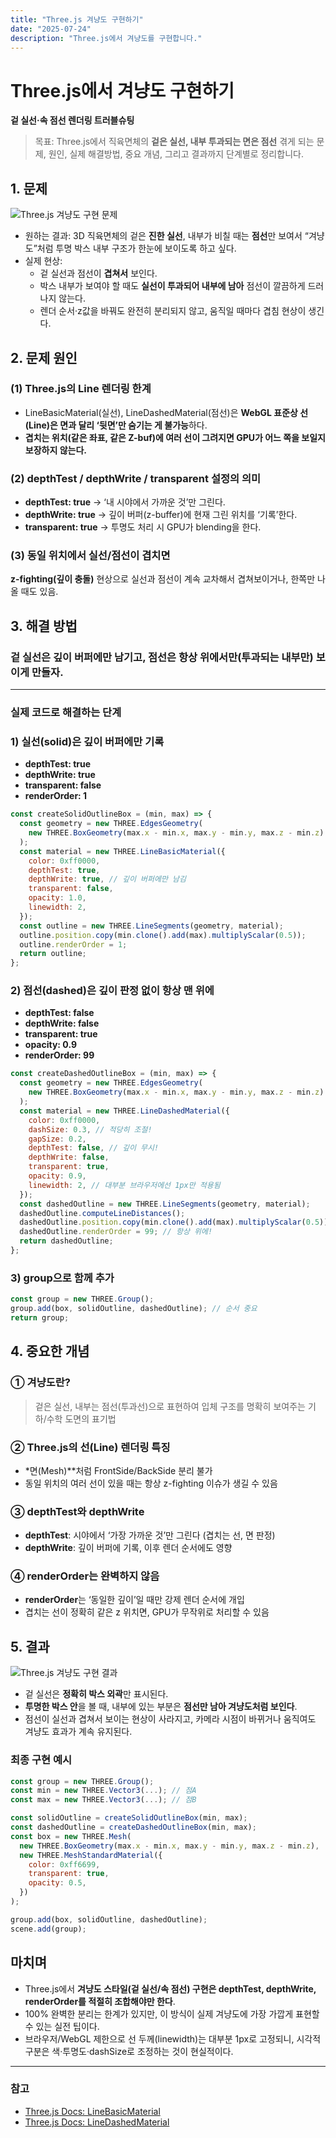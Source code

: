 ```yaml
---
title: "Three.js 겨냥도 구현하기"
date: "2025-07-24"
description: "Three.js에서 겨냥도를 구현합니다."
---
```


# Three.js에서 겨냥도 구현하기

**겉 실선·속 점선 렌더링 트러블슈팅**

> 목표: Three.js에서 직육면체의 **겉은 실선, 내부 투과되는 면은 점선**
> 겪게 되는 문제, 원인, 실제 해결방법, 중요 개념, 그리고 결과까지 단계별로 정리합니다.

## 1. 문제

![Three.js 겨냥도 구현 문제](/images/svg-editor/03_threejs-line-meterial-01.png)

- 원하는 결과:
  3D 직육면체의 겉은 **진한 실선**, 내부가 비칠 때는 **점선**만 보여서 “겨냥도”처럼 투명 박스 내부 구조가 한눈에 보이도록 하고 싶다.
- 실제 현상:
  - 겉 실선과 점선이 **겹쳐서** 보인다.
  - 박스 내부가 보여야 할 때도 **실선이 투과되어 내부에 남아** 점선이 깔끔하게 드러나지 않는다.
  - 렌더 순서·z값을 바꿔도 완전히 분리되지 않고, 움직일 때마다 겹침 현상이 생긴다.

## 2. 문제 원인

### (1) Three.js의 Line 렌더링 한계

- LineBasicMaterial(실선), LineDashedMaterial(점선)은
  **WebGL 표준상 선(Line)은 면과 달리 ‘뒷면’만 숨기는 게 불가능**하다.
- **겹치는 위치(같은 좌표, 같은 Z-buf)에 여러 선이 그려지면 GPU가 어느 쪽을 보일지 보장하지 않는다.**

### (2) depthTest / depthWrite / transparent 설정의 의미

- **depthTest: true** → ‘내 시야에서 가까운 것’만 그린다.
- **depthWrite: true** → 깊이 버퍼(z-buffer)에 현재 그린 위치를 ‘기록’한다.
- **transparent: true** → 투명도 처리 시 GPU가 blending을 한다.

### (3) 동일 위치에서 실선/점선이 겹치면

**z-fighting(깊이 충돌)** 현상으로 실선과 점선이 계속 교차해서 겹쳐보이거나, 한쪽만 나올 때도 있음.

## 3. 해결 방법

### 겉 실선은 깊이 버퍼에만 남기고, 점선은 항상 위에서만(투과되는 내부만) 보이게 만들자.

---

### 실제 코드로 해결하는 단계

### 1) 실선(solid)은 깊이 버퍼에만 기록

- **depthTest: true**
- **depthWrite: true**
- **transparent: false**
- **renderOrder: 1**

```jsx
const createSolidOutlineBox = (min, max) => {
  const geometry = new THREE.EdgesGeometry(
    new THREE.BoxGeometry(max.x - min.x, max.y - min.y, max.z - min.z)
  );
  const material = new THREE.LineBasicMaterial({
    color: 0xff0000,
    depthTest: true,
    depthWrite: true, // 깊이 버퍼에만 남김
    transparent: false,
    opacity: 1.0,
    linewidth: 2,
  });
  const outline = new THREE.LineSegments(geometry, material);
  outline.position.copy(min.clone().add(max).multiplyScalar(0.5));
  outline.renderOrder = 1;
  return outline;
};
```

### 2) 점선(dashed)은 깊이 판정 없이 항상 맨 위에

- **depthTest: false**
- **depthWrite: false**
- **transparent: true**
- **opacity: 0.9**
- **renderOrder: 99**

```jsx
const createDashedOutlineBox = (min, max) => {
  const geometry = new THREE.EdgesGeometry(
    new THREE.BoxGeometry(max.x - min.x, max.y - min.y, max.z - min.z)
  );
  const material = new THREE.LineDashedMaterial({
    color: 0xff0000,
    dashSize: 0.3, // 적당히 조절!
    gapSize: 0.2,
    depthTest: false, // 깊이 무시!
    depthWrite: false,
    transparent: true,
    opacity: 0.9,
    linewidth: 2, // 대부분 브라우저에선 1px만 적용됨
  });
  const dashedOutline = new THREE.LineSegments(geometry, material);
  dashedOutline.computeLineDistances();
  dashedOutline.position.copy(min.clone().add(max).multiplyScalar(0.5));
  dashedOutline.renderOrder = 99; // 항상 위에!
  return dashedOutline;
};
```

### 3) group으로 함께 추가

```jsx
const group = new THREE.Group();
group.add(box, solidOutline, dashedOutline); // 순서 중요
return group;
```

## 4. 중요한 개념

### ① 겨냥도란?

> 겉은 실선, 내부는 점선(투과선)으로 표현하여 입체 구조를 명확히 보여주는 기하/수학 도면의 표기법

### ② Three.js의 선(Line) 렌더링 특징

- \*면(Mesh)\*\*처럼 FrontSide/BackSide 분리 불가
- 동일 위치의 여러 선이 있을 때는 항상 z-fighting 이슈가 생길 수 있음

### ③ depthTest와 depthWrite

- **depthTest**: 시야에서 ‘가장 가까운 것’만 그린다 (겹치는 선, 면 판정)
- **depthWrite**: 깊이 버퍼에 기록, 이후 렌더 순서에도 영향

### ④ renderOrder는 완벽하지 않음

- **renderOrder**는 ‘동일한 깊이’일 때만 강제 렌더 순서에 개입
- 겹치는 선이 정확히 같은 z 위치면, GPU가 무작위로 처리할 수 있음

## 5. 결과

![Three.js 겨냥도 구현 결과](/images/svg-editor/03_threejs-line-meterial-02.png)

- 겉 실선은 **정확히 박스 외곽**만 표시된다.
- **투명한 박스 안**을 볼 때, 내부에 있는 부분은 **점선만 남아 겨냥도처럼 보인다**.
- 점선이 실선과 겹쳐서 보이는 현상이 사라지고,
  카메라 시점이 바뀌거나 움직여도 겨냥도 효과가 계속 유지된다.

### 최종 구현 예시

```jsx
const group = new THREE.Group();
const min = new THREE.Vector3(...); // 점A
const max = new THREE.Vector3(...); // 점B

const solidOutline = createSolidOutlineBox(min, max);
const dashedOutline = createDashedOutlineBox(min, max);
const box = new THREE.Mesh(
  new THREE.BoxGeometry(max.x - min.x, max.y - min.y, max.z - min.z),
  new THREE.MeshStandardMaterial({
    color: 0xff6699,
    transparent: true,
    opacity: 0.5,
  })
);

group.add(box, solidOutline, dashedOutline);
scene.add(group);
```

## 마치며

- Three.js에서 **겨냥도 스타일(겉 실선/속 점선) 구현은 depthTest, depthWrite, renderOrder를 적절히 조합해야만 한다**.
- 100% 완벽한 분리는 한계가 있지만,
  이 방식이 실제 겨냥도에 가장 가깝게 표현할 수 있는 실전 팁이다.
- 브라우저/WebGL 제한으로 선 두께(linewidth)는 대부분 1px로 고정되니, 시각적 구분은 색·투명도·dashSize로 조정하는 것이 현실적이다.

---

### 참고

- [Three.js Docs: LineBasicMaterial](https://threejs.org/docs/#api/en/materials/LineBasicMaterial)
- [Three.js Docs: LineDashedMaterial](https://threejs.org/docs/#api/en/materials/LineDashedMaterial)
